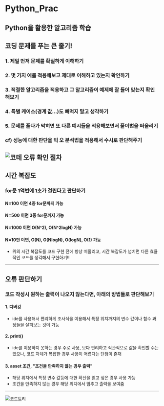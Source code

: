 # Python_Prac
Python을 활용한 알고리즘 학습
-------------------------
## 코딩 문제를 푸는 큰 줄기!
### 1. 제일 먼저 문제를 확실하게 이해하기
### 2. 몇 가지 예를 적용해보고 제대로 이해하고 있는지 확인하기
### 3. 적절한 알고리즘을 적용하고 그 알고리즘이 예제에 잘 들어 맞는지 확인해보기
### 4. 특별 케이스(경계 값...)도 빼먹지 말고 생각하기
### 5. 문제를 풀다가 막히면 또 다른 예시들을 적용해보면서 풀이법을 떠올리기
### cf) 성능에 대한 판단을 빅 오 분석법을 적용해서 수시로 판단해주기
![코테 오류 확인 절차](https://user-images.githubusercontent.com/67555400/152671247-7244ed46-e86e-489c-8e05-2647e4c82d6e.PNG)
----------------------
## 시간 복잡도
### for문 1억번에 1초가 걸린다고 판단하기
#### N=100 이면 4중 for문까지 가능
#### N=500 이면 3중 for문까지 가능
#### N=1000 이면 O(N^2), O(N^2logN) 가능
#### N=10만 이면, O(N), O(NlogN), O(logN), O(1) 가능
  * 위의 시간 복잡도를 코드 구현 전에 항상 떠올리고, 시간 복잡도가 넘치면 다른 효율적인 코드를 생각해서 구현하기!!
-----------------------------
## 오류 판단하기
### 코드 작성시 원하는 출력이 나오지 않는다면, 아래의 방법들로 판단해보기
#### 1. 디버깅
  * ide를 사용해서 편리하게 조사식을 이용해서 특정 위치까지의 변수 값이나 함수 과정들을 살펴보는 것이 가능
#### 2. print()
  * ide를 이용하지 못하는 경우 주로 사용, 보다 편리하고 직관적으로 값을 확인할 수는 있으나, 코드 자체가 복잡한 경우 사용이 어렵다는 단점이 존재
#### 3. asset 조건, "조건을 만족하지 않는 경우 출력"
  * 해당 위치에서 특정 변수 값등에 대한 확신을 얻고 싶은 경우 사용 가능
  * 조건을 만족하지 않는 경우 해당 위치에서 멈추고 출력을 보여줌

--------------
![코드트리](https://user-images.githubusercontent.com/67555400/156593719-6dcb23b1-0bb4-413f-a23a-34c4884ded06.PNG)

